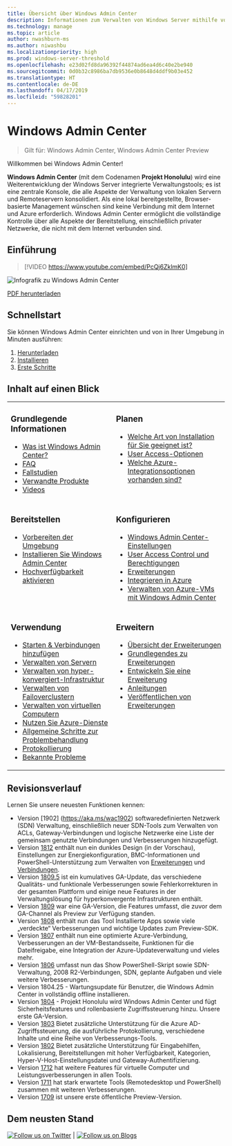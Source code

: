 ```yaml
---
title: Übersicht über Windows Admin Center
description: Informationen zum Verwalten von Windows Server mithilfe von Windows Admin Center (Projekt Honolulu)
ms.technology: manage
ms.topic: article
author: nwashburn-ms
ms.author: niwashbu
ms.localizationpriority: high
ms.prod: windows-server-threshold
ms.openlocfilehash: e23d02fd8da96392f44874ad6ea4d6c40e2be940
ms.sourcegitcommit: 0d0b32c8986ba7db9536e0b8648d4ddf9b03e452
ms.translationtype: HT
ms.contentlocale: de-DE
ms.lasthandoff: 04/17/2019
ms.locfileid: "59828201"
---
```

# <a name="windows-admin-center"></a>Windows Admin Center

>Gilt für: Windows Admin Center, Windows Admin Center Preview

Willkommen bei Windows Admin Center!

**Windows Admin Center** (mit dem Codenamen **Projekt Honolulu**) wird eine Weiterentwicklung der Windows Server integrierte Verwaltungstools; es ist eine zentrale Konsole, die alle Aspekte der Verwaltung von lokalen Servern und Remoteservern konsolidiert. Als eine lokal bereitgestellte, Browser-basierte Management wünschen sind keine Verbindung mit dem Internet und Azure erforderlich. Windows Admin Center ermöglicht die vollständige Kontrolle über alle Aspekte der Bereitstellung, einschließlich privater Netzwerke, die nicht mit dem Internet verbunden sind.

## <a name="introduction"></a>Einführung

>[!VIDEO https://www.youtube.com/embed/PcQj6ZklmK0]

![Infografik zu Windows Admin Center](media/WAC1809Poster_thumb.PNG)

[PDF herunterladen](https://github.com/MicrosoftDocs/windowsserverdocs/raw/master/WindowsServerDocs/manage/windows-admin-center/media/WindowsAdminCenter1809Poster.pdf)

## <a name="quick-start"></a>Schnellstart

Sie können Windows Admin Center einrichten und von in Ihrer Umgebung in Minuten ausführen:

1. [Herunterladen](https://aka.ms/windowsadmincenter)
2. [Installieren](deploy/install.md)
3. [Erste Schritte](use/get-started.md)

## <a name="contents-at-a-glance"></a>Inhalt auf einen Blick

<table>
    <tr></tr>
    <tr>
        <td style="vertical-align: top;">
            <h3>Grundlegende Informationen</h3>
            <ul>
            <li><a href="understand/what-is.md">Was ist Windows Admin Center?</a>
            <li><a href="understand/faq.md">FAQ</a>
            <li><a href="understand/case-studies.md">Fallstudien</a>
            <li><a href="understand/related-management.md">Verwandte Produkte</a>
            <li><a href="understand/videos.md">Videos</a>
            </ul>
        </td>
        <td style="vertical-align: top;">
            <h3>Planen</h3>
            <ul>
            <li><a href="plan/installation-options.md">Welche Art von Installation für Sie geeignet ist?</a>
            <li><a href="plan/user-access-options.md">User Access-Optionen</a>
            <li><a href="plan/azure-integration-options.md">Welche Azure-Integrationsoptionen vorhanden sind?</a>
            <br>
            </ul>
        </td>
    </tr>
    <tr>
        <td style="vertical-align: top;">
            <h3>Bereitstellen</h3>
            <ul>
            <li><a href="deploy/prepare-environment.md">Vorbereiten der Umgebung</a>
            <li><a href="deploy/install.md">Installieren Sie Windows Admin Center</a>
            <li><a href="deploy/high-availability.md">Hochverfügbarkeit aktivieren</a>
         </ul>
        </td>
        <td style="vertical-align: top;">
            <h3>Konfigurieren</h3>
            <ul>
            <li><a href="configure/settings.md">Windows Admin Center-Einstellungen</a>
            <li><a href="configure/user-access-control.md">User Access Control und Berechtigungen</a>
            <li><a href="configure/using-extensions.md">Erweiterungen</a>
            <li><a href="configure/azure-integration.md">Integrieren in Azure</a>
            <li><a href="configure/manage-azure-vms.md">Verwalten von Azure-VMs mit Windows Admin Center</a>
            </ul>
        </td>
    </tr>
    <tr>
        <td style="vertical-align: top;">
            <h3>Verwendung</h3>
            <ul>
            <li><a href="use/get-started.md">Starten & Verbindungen hinzufügen</a>
            <li><a href="use/manage-servers.md">Verwalten von Servern</a>
            <li><a href="use/manage-hyper-converged.md">Verwalten von hyper-konvergiert-Infrastruktur</a>
            <li><a href="use/manage-failover-clusters.md">Verwalten von Failoverclustern</a>
            <li><a href="use/manage-virtual-machines.md">Verwalten von virtuellen Computern</a>
            <li><a href="use/azure-services.md">Nutzen Sie Azure-Dienste</a>
            <li><a href="use/troubleshooting.md">Allgemeine Schritte zur Problembehandlung</a>
            <li><a href="use/logging.md">Protokollierung</a>
            <li><a href="use/known-issues.md">Bekannte Probleme</a>
            </ul>
        </td>
        <td style="vertical-align: top;">
            <h3>Erweitern</h3>
            <ul>
            <li><a href="extend/extensibility-overview.md">Übersicht der Erweiterungen</a>
            <li><a href="extend/understand-extensions.md">Grundlegendes zu Erweiterungen</a>
            <li><a href="extend/developing-extensions.md">Entwickeln Sie eine Erweiterung</a>
            <li><a href="extend/publish-extensions.md">Anleitungen</a>
            <li><a href="extend/publish-extensions.md">Veröffentlichen von Erweiterungen</a>
            </ul>
        </td>
    </tr>

</table>

## <a name="release-history"></a>Revisionsverlauf

Lernen Sie unsere neuesten Funktionen kennen:

- Version [1902] (https://aka.ms/wac1902) softwaredefinierten Netzwerk (SDN) Verwaltung, einschließlich neuer SDN-Tools zum Verwalten von ACLs, Gateway-Verbindungen und logische Netzwerke eine Liste der gemeinsam genutzte Verbindungen und Verbesserungen hinzugefügt.
- Version [1812](https://aka.ms/wac1812) enthält nun ein dunkles Design (in der Vorschau), Einstellungen zur Energiekonfiguration, BMC-Informationen und PowerShell-Unterstützung zum Verwalten von [Erweiterungen](./configure/using-extensions.md#manage-extensions-with-powershell) und [Verbindungen](./use/get-started.md#use-powershell-to-import-or-export-your-connections-with-tags).
- Version [1809.5](https://aka.ms/wac1809.5) ist ein kumulatives GA-Update, das verschiedene Qualitäts- und funktionale Verbesserungen sowie Fehlerkorrekturen in der gesamten Plattform und einige neue Features in der Verwaltungslösung für hyperkonvergente Infrastrukturen enthält.
- Version [1809](https://cloudblogs.microsoft.com/windowsserver/2018/09/20/windows-admin-center-1809-and-sdk-now-generally-available/) war eine GA-Version, die Features umfasst, die zuvor dem GA-Channel als Preview zur Verfügung standen.
- Version [1808](https://aka.ms/WACPreview1808-InsiderBlog) enthält nun das Tool Installierte Apps sowie viele „verdeckte“ Verbesserungen und wichtige Updates zum Preview-SDK.
- Version [1807](https://aka.ms/WACPreview1807-InsiderBlog) enthält nun eine optimierte Azure-Verbindung, Verbesserungen an der VM-Bestandsseite, Funktionen für die Dateifreigabe, eine Integration der Azure-Updateverwaltung und vieles mehr. 
- Version [1806](https://aka.ms/WACPreview1806-InsiderBlog) umfasst nun das Show PowerShell-Skript sowie SDN-Verwaltung, 2008 R2-Verbindungen, SDN, geplante Aufgaben und viele weitere Verbesserungen.
- Version 1804.25 - Wartungsupdate für Benutzer, die Windows Admin Center in vollständig offline installieren.
- Version [1804](https://cloudblogs.microsoft.com/windowsserver/2018/04/12/announcing-windows-admin-center-our-reimagined-management-experience/) - Projekt Honolulu wird Windows Admin Center und fügt Sicherheitsfeatures und rollenbasierte Zugriffssteuerung hinzu. Unsere erste GA-Version.
- Version [1803](https://blogs.windows.com/windowsexperience/2018/03/13/announcing-project-honolulu-technical-preview-1803-and-rsat-insider-preview-for-windows-10) Bietet zusätzliche Unterstützung für die Azure AD-Zugriffssteuerung, die ausführliche Protokollierung, verschiedene Inhalte und eine Reihe von Verbesserungs-Tools.
- Version [1802](https://blogs.windows.com/windowsexperience/2018/02/13/announcing-windows-server-insider-preview-build-17093-project-honolulu-technical-preview-1802) Bietet zusätzliche Unterstützung für Eingabehilfen, Lokalisierung, Bereitstellungen mit hoher Verfügbarkeit, Kategorien, Hyper-V-Host-Einstellungsdatei und Gateway-Authentifizierung.
- Version [1712](https://blogs.windows.com/windowsexperience/2017/12/19/announcing-project-honolulu-technical-preview-1712-build-05002) hat weitere Features für virtuelle Computer und Leistungsverbesserungen in allen Tools.
- Version [1711](https://cloudblogs.microsoft.com/windowsserver/2017/12/01/1711-update-to-project-honolulu-technical-preview-is-now-available/) hat stark erwartete Tools (Remotedesktop und PowerShell) zusammen mit weiteren Verbesserungen.
- Version [1709](https://cloudblogs.microsoft.com/windowsserver/2017/09/22/project-honolulu-technical-preview-is-now-available-for-download/) ist unsere erste öffentliche Preview-Version.

## <a name="stay-updated"></a>Dem neusten Stand

<a target="_blank" class="mscom-link twitter-follow-link" title="Folgen Sie uns auf Twitter" aria-label="Follow us on Twitter" data-info="Twitter" href="https://twitter.com/servermgmt"><picture><source srcset="//img-prod-cms-rt-microsoft-com.akamaized.net/cms/api/am/imageFileData/REOolR" media="(min-width:0)"><img srcset="//img-prod-cms-rt-microsoft-com.akamaized.net/cms/api/am/imageFileData/REOolR" alt="Follow us on Twitter" src="//img-prod-cms-rt-microsoft-com.akamaized.net/cms/api/am/imageFileData/REOolR"></picture></a>
 | 
<a target="_blank" class="mscom-link blogs-follow-link" title="Lesen Sie unsere Blogs" aria-label="Visit our Blogs" data-info="Blogs" href="https://blogs.technet.microsoft.com/servermanagement/"><picture><source srcset="//img-prod-cms-rt-microsoft-com.akamaized.net/cms/api/am/imageFileData/REOtyw" media="(min-width:0)"><img srcset="//img-prod-cms-rt-microsoft-com.akamaized.net/cms/api/am/imageFileData/REOtyw" alt="Follow us on Blogs" src="//img-prod-cms-rt-microsoft-com.akamaized.net/cms/api/am/imageFileData/REOtyw"></picture></a>
